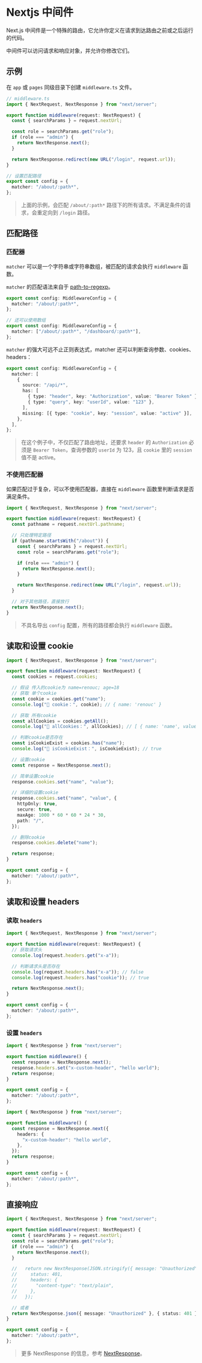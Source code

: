 # Nextjs 中间件

Next.js 中间件是一个特殊的路由，它允许你定义在请求到达路由之前或之后运行的代码。

中间件可以访问请求和响应对象，并允许你修改它们。

## 示例

在 `app` 或 `pages` 同级目录下创建 `middleware.ts` 文件。

```ts
// middleware.ts
import { NextRequest, NextResponse } from "next/server";

export function middleware(request: NextRequest) {
  const { searchParams } = request.nextUrl;

  const role = searchParams.get("role");
  if (role === "admin") {
    return NextResponse.next();
  }

  return NextResponse.redirect(new URL("/login", request.url));
}

// 设置匹配路径
export const config = {
  matcher: "/about/:path*",
};
```

> 上面的示例，会匹配 `/about/:path*` 路径下的所有请求。不满足条件的请求，会重定向到 `/login` 路径。

## 匹配路径

### 匹配器

`matcher` 可以是一个字符串或字符串数组，被匹配的请求会执行 `middleware` 函数。

`matcher` 的匹配语法来自于 [path-to-regexp](https://github.com/pillarjs/path-to-regexp)。

```ts
export const config: MiddlewareConfig = {
  matcher: "/about/:path*",
};

// 还可以使用数组
export const config: MiddlewareConfig = {
  matcher: ["/about/:path*", "/dashboard/:path*"],
};
```

`matcher` 的强大可远不止正则表达式，matcher 还可以判断查询参数、cookies、headers：

```ts
export const config: MiddlewareConfig = {
  matcher: [
    {
      source: "/api/*",
      has: [
        { type: "header", key: "Authorization", value: "Bearer Token" },
        { type: "query", key: "userId", value: "123" },
      ],
      missing: [{ type: "cookie", key: "session", value: "active" }],
    },
  ],
};
```

> 在这个例子中，不仅匹配了路由地址，还要求 `header` 的 `Authorization` 必须是 `Bearer Token`，查询参数的 `userId` 为 123，且 `cookie` 里的 `session` 值不是 active。

### 不使用匹配器

如果匹配过于复杂，可以不使用匹配器，直接在 `middleware` 函数里判断请求是否满足条件。

```ts
import { NextRequest, NextResponse } from "next/server";

export function middleware(request: NextRequest) {
  const pathname = request.nextUrl.pathname;

  // 只处理特定路径
  if (pathname.startsWith("/about")) {
    const { searchParams } = request.nextUrl;
    const role = searchParams.get("role");

    if (role === "admin") {
      return NextResponse.next();
    }

    return NextResponse.redirect(new URL("/login", request.url));
  }

  // 对于其他路径，直接放行
  return NextResponse.next();
}
```

> 不具名导出 `config` 配置，所有的路径都会执行 `middleware` 函数。

## 读取和设置 cookie

```ts
import { NextRequest, NextResponse } from "next/server";

export function middleware(request: NextRequest) {
  const cookies = request.cookies;

  // 假设 传入的cookie为 name=renouc; age=18
  // 获取 单个cookie
  const cookie = cookies.get("name");
  console.log("🍇 cookie：", cookie); // { name: 'renouc' }

  // 获取 所有cookie
  const allCookies = cookies.getAll();
  console.log("🍇 allCookies：", allCookies); // [ { name: 'name', value: 'renouc' }, { name: 'age', value: '18' } ]

  // 判断cookie是否存在
  const isCookieExist = cookies.has("name");
  console.log("🍇 isCookieExist：", isCookieExist); // true

  // 设置cookie
  const response = NextResponse.next();

  // 简单设置cookie
  response.cookies.set("name", "value");

  // 详细的设置cookie
  response.cookies.set("name", "value", {
    httpOnly: true,
    secure: true,
    maxAge: 1000 * 60 * 60 * 24 * 30,
    path: "/",
  });

  // 删除cookie
  response.cookies.delete("name");

  return response;
}

export const config = {
  matcher: "/about/:path*",
};
```

## 读取和设置 headers

### 读取 `headers`

```ts
import { NextRequest, NextResponse } from "next/server";

export function middleware(request: NextRequest) {
  // 获取请求头
  console.log(request.headers.get("x-a"));

  // 判断请求头是否存在
  console.log(request.headers.has("x-a")); // false
  console.log(request.headers.has("cookie")); // true

  return NextResponse.next();
}

export const config = {
  matcher: "/about/:path*",
};
```

### 设置 `headers`

```ts
import { NextResponse } from "next/server";

export function middleware() {
  const response = NextResponse.next();
  response.headers.set("x-custom-header", "hello world");
  return response;
}

export const config = {
  matcher: "/about/:path*",
};
```

```ts
import { NextResponse } from "next/server";

export function middleware() {
  const response = NextResponse.next({
    headers: {
      "x-custom-header": "hello world",
    },
  });
  return response;
}

export const config = {
  matcher: "/about/:path*",
};
```

## 直接响应
```ts
import { NextRequest, NextResponse } from "next/server";

export function middleware(request: NextRequest) {
  const { searchParams } = request.nextUrl;
  const role = searchParams.get("role");
  if (role === "admin") {
    return NextResponse.next();
  }

  //   return new NextResponse(JSON.stringify({ message: "Unauthorized" }), {
  //     status: 401,
  //     headers: {
  //       "content-type": "text/plain",
  //     },
  //   });

  // 或者
  return NextResponse.json({ message: "Unauthorized" }, { status: 401 });
}

export const config = {
  matcher: "/about/:path*",
};
```

> 更多 NextResponse 的信息，参考 [NextResponse](https://nextjs.org/docs/app/api-reference/functions/next-response)。